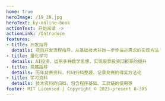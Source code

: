 ```yaml
---
home: true
heroImage: /19_20.jpg
heroText: ky-online-book
actionText: 开始阅读 ->
actionLink: /Introduce
features:
- title: 开发指导
  details: 项目开发流程指导，从基础技术开始一步步描述需求的实现方法
- title: 量化学习
  details: AI投资，运用多种数学思想，实现股票投资回报率的提升
- title: 竞赛指导
  details: 历年竞赛资料、代码归档整理，记录竞赛的得奖方法论
- title: 学习资料
  details: 技术资料的归档，包含程序基础、工具链的使用等
footer: MIT Licensed | Copyright © 2023-present 8-305
---
```


